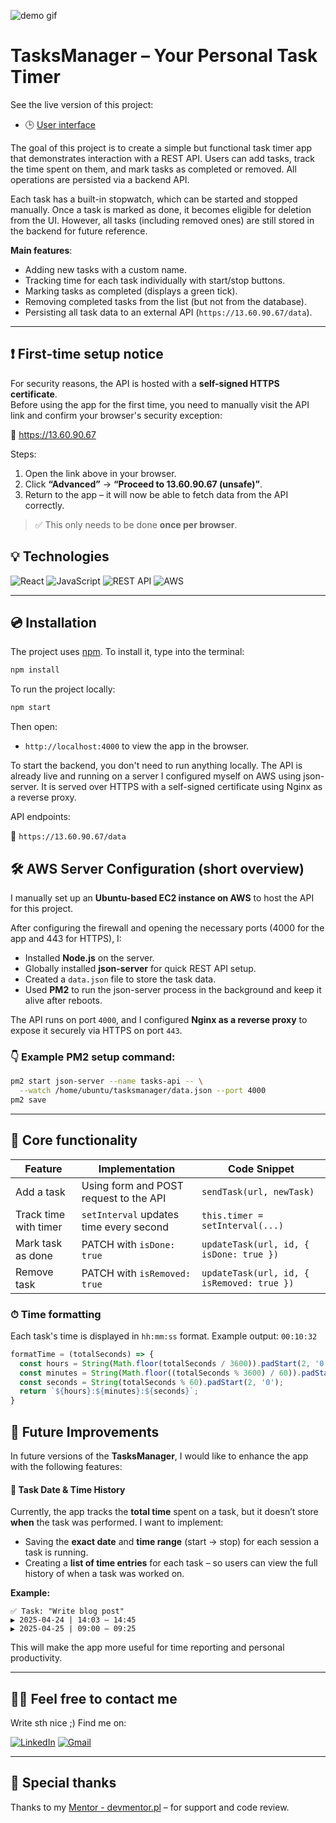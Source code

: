 ![demo gif](./src/assets/demo-task2.gif)

# TasksManager – Your Personal Task Timer

See the live version of this project:

- 🕒 [User interface](https://marrcelp.github.io/Task-Manager/)

The goal of this project is to create a simple but functional task timer app that demonstrates interaction with a REST API. Users can add tasks, track the time spent on them, and mark tasks as completed or removed. All operations are persisted via a backend API.

Each task has a built-in stopwatch, which can be started and stopped manually. Once a task is marked as done, it becomes eligible for deletion from the UI. However, all tasks (including removed ones) are still stored in the backend for future reference.

**Main features**:
- Adding new tasks with a custom name.
- Tracking time for each task individually with start/stop buttons.
- Marking tasks as completed (displays a green tick).
- Removing completed tasks from the list (but not from the database).
- Persisting all task data to an external API (`https://13.60.90.67/data`).

---

## ❗️ First-time setup notice

For security reasons, the API is hosted with a **self-signed HTTPS certificate**.  
Before using the app for the first time, you need to manually visit the API link and confirm your browser's security exception:

🔗 https://13.60.90.67

Steps:

1. Open the link above in your browser.
2. Click **“Advanced”** → **“Proceed to 13.60.90.67 (unsafe)”**.
3. Return to the app – it will now be able to fetch data from the API correctly.

> ✅ This only needs to be done **once per browser**.


## 💡 Technologies

![React](https://img.shields.io/badge/React-20232A?style=for-the-badge&logo=react&logoColor=61DAFB)
![JavaScript](https://img.shields.io/badge/javascript-%23323330.svg?style=for-the-badge&logo=javascript&logoColor=%23F7DF1E)
![REST API](https://img.shields.io/badge/REST%20API-%23000000.svg?style=for-the-badge&logo=api&logoColor=white)
![AWS](https://img.shields.io/badge/AWS-%23FF9900.svg?style=for-the-badge&logo=amazon-aws&logoColor=white)

---

## 💿 Installation

The project uses [npm](https://www.npmjs.com/). To install it, type into the terminal:

```bash
npm install
```
To run the project locally:

```bash
npm start
```
Then open:

- `http://localhost:4000` to view the app in the browser.

To start the backend, you don't need to run anything locally. The API is already live and running on a server I configured myself on AWS using json-server. It is served over HTTPS with a self-signed certificate using Nginx as a reverse proxy.

API endpoints:

🔗 `https://13.60.90.67/data`

## 🛠️ AWS Server Configuration (short overview)

I manually set up an **Ubuntu-based EC2 instance on AWS** to host the API for this project.

After configuring the firewall and opening the necessary ports (4000 for the app and 443 for HTTPS), I:

- Installed **Node.js** on the server.
- Globally installed **json-server** for quick REST API setup.
- Created a `data.json` file to store the task data.
- Used **PM2** to run the json-server process in the background and keep it alive after reboots.

The API runs on port `4000`, and I configured **Nginx as a reverse proxy** to expose it securely via HTTPS on port `443`.

### 👇 Example PM2 setup command:

```bash
pm2 start json-server --name tasks-api -- \
  --watch /home/ubuntu/tasksmanager/data.json --port 4000
pm2 save
```

---

## 🔧 Core functionality

| Feature               | Implementation                                    | Code Snippet                           |
|-----------------------|----------------------------------------------------|----------------------------------------|
| Add a task            | Using form and POST request to the API            | `sendTask(url, newTask)`               |
| Track time with timer | `setInterval` updates time every second           | `this.timer = setInterval(...)`        |
| Mark task as done     | PATCH with `isDone: true`                         | `updateTask(url, id, { isDone: true })`|
| Remove task           | PATCH with `isRemoved: true`                      | `updateTask(url, id, { isRemoved: true })`|

### ⏱ Time formatting

Each task's time is displayed in `hh:mm:ss` format. Example output: `00:10:32`

```js
formatTime = (totalSeconds) => {
  const hours = String(Math.floor(totalSeconds / 3600)).padStart(2, '0');
  const minutes = String(Math.floor((totalSeconds % 3600) / 60)).padStart(2, '0');
  const seconds = String(totalSeconds % 60).padStart(2, '0');
  return `${hours}:${minutes}:${seconds}`;
}
```
## 🔮 Future Improvements

In future versions of the **TasksManager**, I would like to enhance the app with the following features:

#### 📅 Task Date & Time History

Currently, the app tracks the **total time** spent on a task, but it doesn’t store **when** the task was performed. I want to implement:

- Saving the **exact date** and **time range** (start → stop) for each session a task is running.
- Creating a **list of time entries** for each task – so users can view the full history of when a task was worked on.

**Example:**

```text
✅ Task: "Write blog post"
▶ 2025-04-24 | 14:03 – 14:45
▶ 2025-04-25 | 09:00 – 09:25
```

This will make the app more useful for time reporting and personal productivity.

---

## 🙋‍♂️ Feel free to contact me

Write sth nice ;) Find me on:

[![LinkedIn](https://img.shields.io/badge/LinkedIn-%230077B5.svg?style=for-the-badge&logo=linkedin&logoColor=white)](https://www.linkedin.com/in/marcel-piaszczyk-200ba8181/)
[![Gmail](https://img.shields.io/badge/Gmail-%23D14836.svg?style=for-the-badge&logo=gmail&logoColor=white)](mailto:marcel.piaszczyk@gmail.com)

---

## 👏 Special thanks

Thanks to my [Mentor - devmentor.pl](https://devmentor.pl/) – for support and code review.
